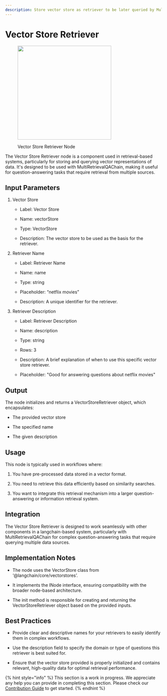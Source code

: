 ```yaml
---
description: Store vector store as retriever to be later queried by MultiRetrievalQAChain.
---
```


# Vector Store Retriever

<figure><img src="../../../.gitbook/assets/image (148).png" alt="" width="301"><figcaption><p>Vector Store Retriever Node</p></figcaption></figure>

The Vector Store Retriever node is a component used in retrieval-based systems, particularly for storing and querying vector representations of data. It's designed to be used with MultiRetrievalQAChain, making it useful for question-answering tasks that require retrieval from multiple sources.

## Input Parameters

1. Vector Store

    - Label: Vector Store

    - Name: vectorStore

    - Type: VectorStore

    - Description: The vector store to be used as the basis for the retriever.

2. Retriever Name

    - Label: Retriever Name

    - Name: name

    - Type: string

    - Placeholder: “netflix movies”

    - Description: A unique identifier for the retriever.

3. Retriever Description

    - Label: Retriever Description

    - Name: description

    - Type: string

    - Rows: 3

    - Description: A brief explanation of when to use this specific vector store retriever.

    - Placeholder: "Good for answering questions about netflix movies"

## Output

The node initializes and returns a VectorStoreRetriever object, which encapsulates:

- The provided vector store

- The specified name

- The given description


## Usage

This node is typically used in workflows where:

1. You have pre-processed data stored in a vector format.

2. You need to retrieve this data efficiently based on similarity searches.

3. You want to integrate this retrieval mechanism into a larger question-answering or information retrieval system.


## Integration

The Vector Store Retriever is designed to work seamlessly with other components in a langchain-based system, particularly with MultiRetrievalQAChain for complex question-answering tasks that require querying multiple data sources.


## Implementation Notes

- The node uses the VectorStore class from ‘@langchain/core/vectorstores’.

- It implements the INode interface, ensuring compatibility with the broader node-based architecture.

- The init method is responsible for creating and returning the VectorStoreRetriever object based on the provided inputs.


## Best Practices

- Provide clear and descriptive names for your retrievers to easily identify them in complex workflows.

- Use the description field to specify the domain or type of questions this retriever is best suited for.

- Ensure that the vector store provided is properly initialized and contains relevant, high-quality data for optimal retrieval performance.

{% hint style="info" %}
This section is a work in progress. We appreciate any help you can provide in completing this section. Please check our [Contribution Guide](../../../contributing/) to get started.
{% endhint %}
